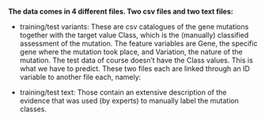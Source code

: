 **The data comes in 4 different files. Two csv files and two text files:**

* training/test variants: These are csv catalogues of the gene mutations together with the target value Class, which is the (manually) classified assessment of the mutation. The feature variables are Gene, the specific gene where the mutation took place, and Variation, the nature of the mutation. The test data of course doesn’t have the Class values. This is what we have to predict. These two files each are linked through an ID variable to another file each, namely:

* training/test text: Those contain an extensive description of the evidence that was used (by experts) to manually label the mutation classes.

